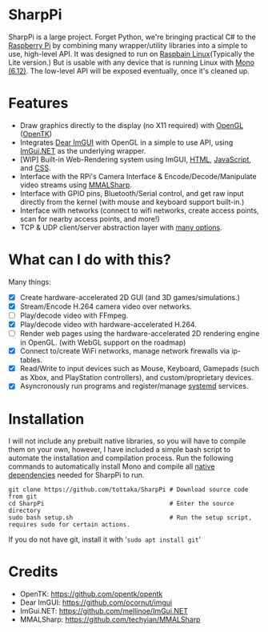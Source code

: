 # SharpPi
SharpPi is a large project. Forget Python, we're bringing practical C# to the [Raspberry Pi](https://www.raspberrypi.org/) by combining many wrapper/utility libraries into a simple to use, high-level API. It was designed to run on [Raspbain Linux](https://www.raspberrypi.org/software/operating-systems/)(Typically the Lite version.) But is usable with any device that is running Linux with [Mono (6.12)](https://www.mono-project.com/).
The low-level API will be exposed eventually, once it's cleaned up.

# Features
- Draw graphics directly to the display (no X11 required) with [OpenGL](https://www.opengl.org/) ([OpenTK](https://github.com/opentk/opentk))
- Integrates [Dear ImGUI](https://github.com/ocornut/imgui) with OpenGL in a simple to use API, using [ImGui.NET](https://github.com/mellinoe/ImGui.NET) as the underlying wrapper.
- [WIP] Built-in Web-Rendering system using ImGUI, [HTML](https://html-agility-pack.net/), [JavaScript](https://github.com/sebastienros/esprima-dotnet), and [CSS](https://github.com/TylerBrinks/ExCSS).
- Interface with the RPi's Camera Interface & Encode/Decode/Manipulate video streams using [MMALSharp](https://github.com/techyian/MMALSharp/).
- Interface with GPIO pins, Bluetooth/Serial control, and get raw input directly from the kernel (with mouse and keyboard support built-in.)
- Interface with networks (connect to wifi networks, create access points, scan for nearby access points, and more!)
- TCP & UDP client/server abstraction layer with [many options](https://github.com/tottaka/SharpPi).

# What can I do with this?
Many things:
- [x] Create hardware-accelerated 2D GUI (and 3D games/simulations.)
- [x] Stream/Encode H.264 camera video over networks.
- [ ] Play/decode video with FFmpeg.
- [x] Play/decode video with hardware-accelerated H.264.
- [ ] Render web pages using the hardware-accelerated 2D rendering engine in OpenGL. (with WebGL support on the roadmap)
- [x] Connect to/create WiFi networks, manage network firewalls via ip-tables.
- [x] Read/Write to input devices such as Mouse, Keyboard, Gamepads (such as Xbox, and PlayStation controllers), and custom/proprietary devices.
- [x] Asyncronously run programs and register/manage [systemd](https://systemd.io/) services.

# Installation
I will not include any prebuilt native libraries, so you will have to compile them on your own, however, I have included a simple bash script to automate the installation and compilation process.
Run the following commands to automatically install Mono and compile all [native dependencies](https://github.com/tottaka/SharpPi/tree/master/deps/) needed for SharpPi to run.
```
git clone https://github.com/tottaka/SharpPi # Download source code from git
cd SharpPi                                   # Enter the source directory
sudo bash setup.sh                           # Run the setup script, requires sudo for certain actions.
```
If you do not have git, install it with '```sudo apt install git```'

# Credits
- OpenTK: https://github.com/opentk/opentk
- Dear ImGUI: https://github.com/ocornut/imgui
- ImGui.NET: https://github.com/mellinoe/ImGui.NET
- MMALSharp: https://github.com/techyian/MMALSharp
